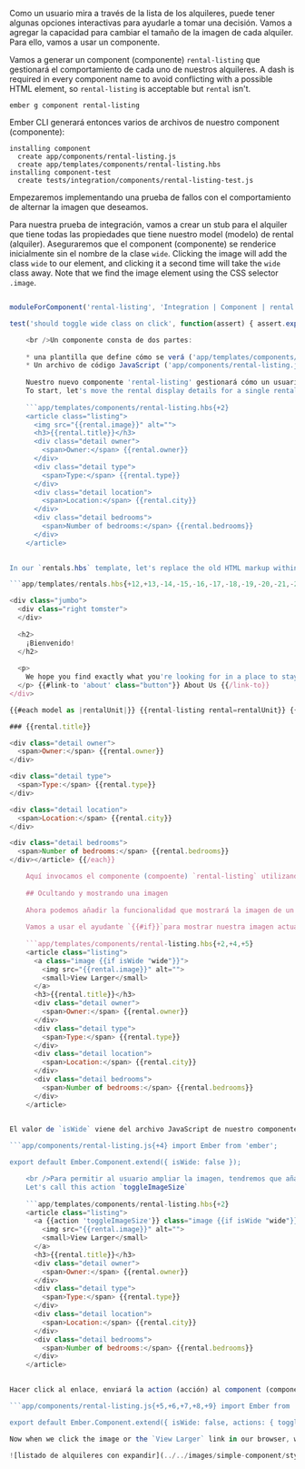 Como un usuario mira a través de la lista de los alquileres, puede tener algunas opciones interactivas para ayudarle a tomar una decisión. Vamos a agregar la capacidad para cambiar el tamaño de la imagen de cada alquiler. Para ello, vamos a usar un componente.

Vamos a generar un component (componente) `rental-listing` que gestionará el comportamiento de cada uno de nuestros alquileres. A dash is required in every component name to avoid conflicting with a possible HTML element, so `rental-listing` is acceptable but `rental` isn't.

```shell
ember g component rental-listing
```

Ember CLI generará entonces varios de archivos de nuestro component (componente):

```shell
installing component
  create app/components/rental-listing.js
  create app/templates/components/rental-listing.hbs
installing component-test
  create tests/integration/components/rental-listing-test.js
```

Empezaremos implementando una prueba de fallos con el comportamiento de alternar la imagen que deseamos.

Para nuestra prueba de integración, vamos a crear un stub para el alquiler que tiene todas las propiedades que tiene nuestro model (modelo) de rental (alquiler). Aseguraremos que el component (componente) se renderice inicialmente sin el nombre de la clase `wide`. Clicking the image will add the class `wide` to our element, and clicking it a second time will take the `wide` class away. Note that we find the image element using the CSS selector `.image`.

```tests/integration/components/rental-listing-test.js import { moduleForComponent, test } from 'ember-qunit'; import hbs from 'htmlbars-inline-precompile'; import Ember from 'ember';

moduleForComponent('rental-listing', 'Integration | Component | rental listing', { integration: true });

test('should toggle wide class on click', function(assert) { assert.expect(3); let stubRental = Ember.Object.create({ image: 'fake.png', title: 'test-title', owner: 'test-owner', type: 'test-type', city: 'test-city', bedrooms: 3 }); this.set('rentalObj', stubRental); this.render(hbs`{{rental-listing rental=rentalObj}}`); assert.equal(this.$('.image.wide').length, 0, 'initially rendered small'); this.$('.image').click(); assert.equal(this.$('.image.wide').length, 1, 'rendered wide after click'); this.$('.image').click(); assert.equal(this.$('.image.wide').length, 0, 'rendered small after second click'); });

    <br />Un componente consta de dos partes:
    
    * una plantilla que define cómo se verá ('app/templates/components/rental-listing.hbs')
    * Un archivo de código JavaScript ('app/components/rental-listing.js') que define cómo se comportará.
    
    Nuestro nuevo componente 'rental-listing' gestionará cómo un usuario ve e interactúa con un alquiler.
    To start, let's move the rental display details for a single rental from the `rentals.hbs` template into `rental-listing.hbs` and add the image field:
    
    ```app/templates/components/rental-listing.hbs{+2}
    <article class="listing">
      <img src="{{rental.image}}" alt="">
      <h3>{{rental.title}}</h3>
      <div class="detail owner">
        <span>Owner:</span> {{rental.owner}}
      </div>
      <div class="detail type">
        <span>Type:</span> {{rental.type}}
      </div>
      <div class="detail location">
        <span>Location:</span> {{rental.city}}
      </div>
      <div class="detail bedrooms">
        <span>Number of bedrooms:</span> {{rental.bedrooms}}
      </div>
    </article>
    

In our `rentals.hbs` template, let's replace the old HTML markup within our `{{#each}}` loop with our new `rental-listing` component:

```app/templates/rentals.hbs{+12,+13,-14,-15,-16,-17,-18,-19,-20,-21,-22,-23,-24,-25,-26,-27,-28,-29} 

<div class="jumbo">
  <div class="right tomster">
  </div>
  
  <h2>
    ¡Bienvenido!
  </h2>
  
  <p>
    We hope you find exactly what you're looking for in a place to stay.
  </p> {{#link-to 'about' class="button"}} About Us {{/link-to}}
</div>

{{#each model as |rentalUnit|}} {{rental-listing rental=rentalUnit}} {{#each model as |rental|}} <article class="listing"> 

### {{rental.title}}

<div class="detail owner">
  <span>Owner:</span> {{rental.owner}}
</div>

<div class="detail type">
  <span>Type:</span> {{rental.type}}
</div>

<div class="detail location">
  <span>Location:</span> {{rental.city}}
</div>

<div class="detail bedrooms">
  <span>Number of bedrooms:</span> {{rental.bedrooms}}
</div></article> {{/each}}

    Aquí invocamos el componente (compoente) `rental-listing` utilizando su nombre y asignamos cada `rentalUnit` como el atributo `rental` del component (componente).
    
    ## Ocultando y mostrando una imagen 
    
    Ahora podemos añadir la funcionalidad que mostrará la imagen de un alquiler cuando sea solicitado por el usuario.
    
    Vamos a usar el ayudante `{{#if}}`para mostrar nuestra imagen actual de alquiler más grande sólo cuando `isWide` se defina como true, estableciendo el nombre de la clase de elemento como `wide`. También vamos a añadir algún texto para indicar que la imagen puede cliquearse y envolverla con un enlace, dándole `image` como nombre de clase para que nuestro test puede encontrarla.
    
    ```app/templates/components/rental-listing.hbs{+2,+4,+5}
    <article class="listing">
      <a class="image {{if isWide "wide"}}">
        <img src="{{rental.image}}" alt="">
        <small>View Larger</small>
      </a>
      <h3>{{rental.title}}</h3>
      <div class="detail owner">
        <span>Owner:</span> {{rental.owner}}
      </div>
      <div class="detail type">
        <span>Type:</span> {{rental.type}}
      </div>
      <div class="detail location">
        <span>Location:</span> {{rental.city}}
      </div>
      <div class="detail bedrooms">
        <span>Number of bedrooms:</span> {{rental.bedrooms}}
      </div>
    </article>
    

El valor de `isWide` viene del archivo JavaScript de nuestro componente, en este caso `rental-listing.js`. Since we want the image to be smaller at first, we will set the property to start as `false`:

```app/components/rental-listing.js{+4} import Ember from 'ember';

export default Ember.Component.extend({ isWide: false });

    <br />Para permitir al usuario ampliar la imagen, tendremos que añadir una action (acción) que cambia el valor de 'isWide'.
    Let's call this action `toggleImageSize`
    
    ```app/templates/components/rental-listing.hbs{+2}
    <article class="listing">
      <a {{action 'toggleImageSize'}} class="image {{if isWide "wide"}}">
        <img src="{{rental.image}}" alt="">
        <small>View Larger</small>
      </a>
      <h3>{{rental.title}}</h3>
      <div class="detail owner">
        <span>Owner:</span> {{rental.owner}}
      </div>
      <div class="detail type">
        <span>Type:</span> {{rental.type}}
      </div>
      <div class="detail location">
        <span>Location:</span> {{rental.city}}
      </div>
      <div class="detail bedrooms">
        <span>Number of bedrooms:</span> {{rental.bedrooms}}
      </div>
    </article>
    

Hacer click al enlace, enviará la action (acción) al component (componente). Ember entonces irá al hash `actions` y llamará a la función `toggleImageSize`. Creemos la función `toggleImageSize` y cambiaremos la propiedad `isWide` en el component (componente):

```app/components/rental-listing.js{+5,+6,+7,+8,+9} import Ember from 'ember';

export default Ember.Component.extend({ isWide: false, actions: { toggleImageSize() { this.toggleProperty('isWide'); } } }); ```

Now when we click the image or the `View Larger` link in our browser, we see our image show larger. When we click the enlarged image we again see it smaller.

![listado de alquileres con expandir](../../images/simple-component/styled-rental-listings.png)